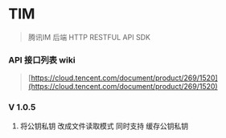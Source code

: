 # TIM

> 腾讯IM 后端 HTTP RESTFUL API SDK

### API 接口列表 wiki
> [https://cloud.tencent.com/document/product/269/1520](https://cloud.tencent.com/document/product/269/1520)


### V 1.0.5
1. 将公钥私钥 改成文件读取模式 同时支持 缓存公钥私钥